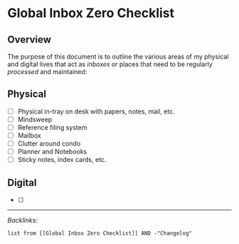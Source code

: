 # Global Inbox Zero Checklist

## Overview

The purpose of this document is to outline the various areas of my physical and digital lives that act as *inboxes* or places that need to be regularly *processed* and maintained:

## Physical

* [ ] Physical in-tray on desk with papers, notes, mail, etc.
* [ ] Mindsweep
* [ ] Reference filing system
* [ ] Mailbox
* [ ] Clutter around condo
* [ ] Planner and Notebooks
* [ ] Sticky notes, index cards, etc.

## Digital

* [ ] 

---

*Backlinks:*

````dataview
list from [[Global Inbox Zero Checklist]] AND -"Changelog"
````
